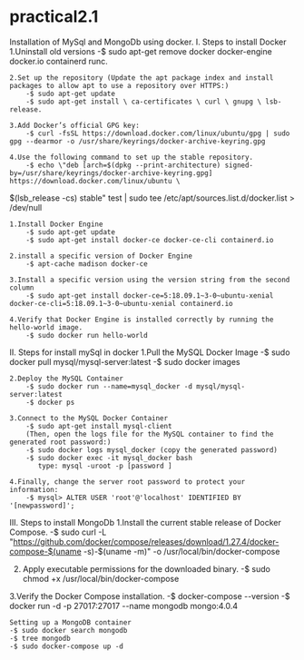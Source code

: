 # practical2.1
Installation of MySql and MongoDb using docker.
I. Steps to install Docker
    1.Uninstall old versions
        -$ sudo apt-get remove docker docker-engine docker.io containerd runc.

    2.Set up the repository (Update the apt package index and install packages to allow apt to use a repository over HTTPS:)
        -$ sudo apt-get update
        -$ sudo apt-get install \ ca-certificates \ curl \ gnupg \ lsb-release.

    3.Add Docker’s official GPG key:
        -$ curl -fsSL https://download.docker.com/linux/ubuntu/gpg | sudo gpg --dearmor -o /usr/share/keyrings/docker-archive-keyring.gpg

    4.Use the following command to set up the stable repository. 
        -$ echo \"deb [arch=$(dpkg --print-architecture) signed-by=/usr/share/keyrings/docker-archive-keyring.gpg] https://download.docker.com/linux/ubuntu \
  $(lsb_release -cs) stable" test | sudo tee /etc/apt/sources.list.d/docker.list > /dev/null

    1.Install Docker Engine
        -$ sudo apt-get update
        -$ sudo apt-get install docker-ce docker-ce-cli containerd.io

    2.install a specific version of Docker Engine
        -$ apt-cache madison docker-ce

    3.Install a specific version using the version string from the second column
        -$ sudo apt-get install docker-ce=5:18.09.1~3-0~ubuntu-xenial docker-ce-cli=5:18.09.1~3-0~ubuntu-xenial containerd.io
    
    4.Verify that Docker Engine is installed correctly by running the hello-world image.
        -$ sudo docker run hello-world

II. Steps for install mySql in docker 
   1.Pull the MySQL Docker Image
        -$ sudo docker pull mysql/mysql-server:latest
        -$ sudo docker images

    2.Deploy the MySQL Container
        -$ sudo docker run --name=mysql_docker -d mysql/mysql-server:latest
        -$ docker ps

    3.Connect to the MySQL Docker Container
        -$ sudo apt-get install mysql-client
        (Then, open the logs file for the MySQL container to find the generated root password:)
        -$ sudo docker logs mysql_docker (copy the generated password)
        -$ sudo docker exec -it mysql_docker bash
           type: mysql -uroot -p [password ]

    4.Finally, change the server root password to protect your information:
        -$ mysql> ALTER USER 'root'@'localhost' IDENTIFIED BY '[newpassword]';

III. Steps to install MongoDb
 1.Install the current stable release of Docker Compose.
        -$ sudo curl -L "https://github.com/docker/compose/releases/download/1.27.4/docker-compose-$(uname -s)-$(uname -m)" -o /usr/local/bin/docker-compose

 2. Apply executable permissions for the downloaded binary.
    -$ sudo chmod +x /usr/local/bin/docker-compose

 3.Verify the Docker Compose installation.
    -$ docker-compose --version
    -$ docker run -d -p 27017:27017 --name mongodb mongo:4.0.4

    Setting up a MongoDB container
    -$ sudo docker search mongodb
    -$ tree mongodb 
    -$ sudo docker-compose up -d


            


    
